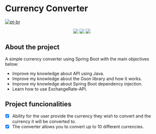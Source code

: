 # Currency Converter

[![pt-br](https://img.shields.io/badge/lang-pt--br-green.svg)](https://github.com/J0aoPaulo/currency-converter/blob/main/README.pt-br.md)

<p align=center>
  <img src="https://github.com/J0aoPaulo/currency-converter/assets/98539735/84066f49-0694-4fda-ac31-a6bda69b696d">
  <img src="https://github.com/J0aoPaulo/currency-converter/assets/98539735/84066f49-0694-4fda-ac31-a6bda69b696d">
  <img src="https://github.com/J0aoPaulo/currency-converter/assets/98539735/84066f49-0694-4fda-ac31-a6bda69b696d">
</p>

## About the project

A simple currency converter using Spring Boot with the main objectives below:
 - Improve my knowledge about API using Java.
 - Improve my knowledge about the Gson library and how it works.
 - Improve my knowledge about Spring Boot dependency injection.
 - Learn how to use ExchangeRate-API.

## Project funcionalities

- [x] Ability for the user provide the currency they wish to convert and the currency it will be converted to.
- [x] The converter allows you to convert up to 10 different currencies.
